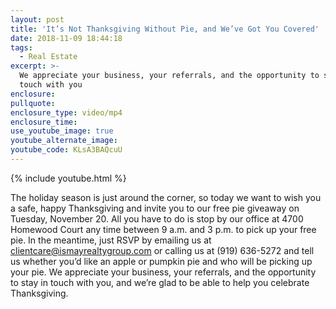 ```yaml
---
layout: post
title: 'It’s Not Thanksgiving Without Pie, and We’ve Got You Covered'
date: 2018-11-09 18:44:18
tags:
  - Real Estate
excerpt: >-
  We appreciate your business, your referrals, and the opportunity to stay in
  touch with you
enclosure:
pullquote:
enclosure_type: video/mp4
enclosure_time:
use_youtube_image: true
youtube_alternate_image:
youtube_code: KLsA3BAQcuU
---
```


{% include youtube.html %}

The holiday season is just around the corner, so today we want to wish you a safe, happy Thanksgiving and invite you to our free pie giveaway on Tuesday, November 20. All you have to do is stop by our office at 4700 Homewood Court any time between 9 a.m. and 3 p.m. to pick up your free pie. In the meantime, just RSVP by emailing us at [clientcare@ismayrealtygroup.com](mailto:clientcare@ismayrealtygroup.com) or calling us at (919) 636-5272 and tell us whether you’d like an apple or pumpkin pie and who will be picking up your pie. We appreciate your business, your referrals, and the opportunity to stay in touch with you, and we’re glad to be able to help you celebrate Thanksgiving.&nbsp;

&nbsp;